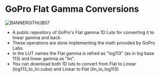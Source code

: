 # GoPro Flat Gamma Conversions
![BANNERGITHUB07](https://github.com/IRCGraphic/GoPro-Flat-Gamma-Conversions/assets/113941057/b9919f20-7a39-4e2e-9af7-b98ab6db6c4f)

- A public repository of GoPro's Flat gamma 1D Luts for converting it to linear gamma and back.  
- These operations are done implementing the math provided by GoPro Labs.  
- In the LUT names the Flat gamma is refred as "log113" (as in log base 113) and linear gamma as "lin".  
- You can download both 1D luts to convert from Flat to Linear (log113_to_lin.cube) and Linear to Flat (lin_to_log113)
